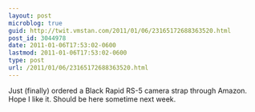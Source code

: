 ```yaml
---
layout: post
microblog: true
guid: http://twit.vmstan.com/2011/01/06/23165172688363520.html
post_id: 3044978
date: 2011-01-06T17:53:02-0600
lastmod: 2011-01-06T17:53:02-0600
type: post
url: /2011/01/06/23165172688363520.html
---
```

Just (finally) ordered a Black Rapid RS-5 camera strap through Amazon. Hope I like it. Should be here sometime next week.
